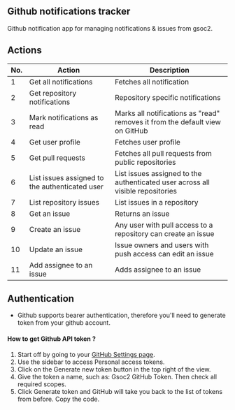 ## Github notifications tracker

Github notification app for managing notifications & issues from gsoc2.

## Actions

| No. | Action | Description 
|-----|--------|------------|
|1 | Get all notifications | Fetches all notification | 
|2 | Get repository notifications | Repository specific notifications | 
|3 | Mark notifications as read | Marks all notifications as "read" removes it from the default view on GitHub | 
|4 | Get user profile | Fetches user profile |
|5 | Get pull requests | Fetches all pull requests from public repositories | 
|6 | List issues assigned to the authenticated user |List issues assigned to the authenticated user across all visible repositories  | 
|7 |List repository issues | List issues in a repository |
|8 | Get an issue | Returns an issue |
|9 | Create an issue | Any user with pull access to a repository can create an issue | 
|10| Update an issue | Issue owners and users with push access can edit an issue |
|11| Add assignee to an issue | Adds assignee to an issue

## Authentication

- Github supports bearer authentication, therefore you'll need to generate token from your github account.  

#### How to get Github API token ?

1. Start off by going to your [GitHub Settings page](https://github.com/settings/profile).
2. Use the sidebar to access Personal access tokens.
3. Click on the Generate new token button in the top right of the view.
4. Give the token a name, such as: Gsoc2 GitHub Token. Then check all required scopes.
5. Click Generate token and GitHub will take you back to the list of tokens from before. Copy the code.

